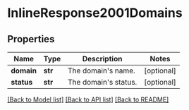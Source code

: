 # InlineResponse2001Domains

## Properties
Name | Type | Description | Notes
------------ | ------------- | ------------- | -------------
**domain** | **str** | The domain&#x27;s name. | [optional] 
**status** | **str** | The domain&#x27;s status. | [optional] 

[[Back to Model list]](../README.md#documentation-for-models) [[Back to API list]](../README.md#documentation-for-api-endpoints) [[Back to README]](../README.md)

